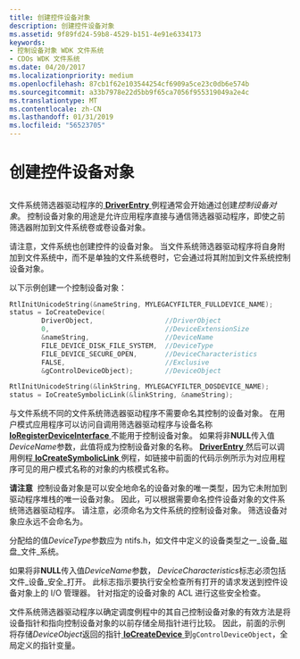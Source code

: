 ```yaml
---
title: 创建控件设备对象
description: 创建控件设备对象
ms.assetid: 9f89fd24-59b8-4529-b151-4e91e6334173
keywords:
- 控制设备对象 WDK 文件系统
- CDOs WDK 文件系统
ms.date: 04/20/2017
ms.localizationpriority: medium
ms.openlocfilehash: 87cb1f62e103544254cf6909a5ce23c0db6e574b
ms.sourcegitcommit: a33b7978e22d5bb9f65ca7056f955319049a2e4c
ms.translationtype: MT
ms.contentlocale: zh-CN
ms.lasthandoff: 01/31/2019
ms.locfileid: "56523705"
---
```

# <a name="creating-the-control-device-object"></a>创建控件设备对象


## <span id="ddk_creating_the_control_device_object_if"></span><span id="DDK_CREATING_THE_CONTROL_DEVICE_OBJECT_IF"></span>


文件系统筛选器驱动程序的[ **DriverEntry** ](https://msdn.microsoft.com/library/windows/hardware/ff544113)例程通常会开始通过创建*控制设备对象*。 控制设备对象的用途是允许应用程序直接与通信筛选器驱动程序，即使之前筛选器附加到文件系统卷或卷设备对象。

请注意，文件系统也创建控件的设备对象。 当文件系统筛选器驱动程序将自身附加到文件系统中，而不是单独的文件系统卷时，它会通过将其附加到文件系统控制设备对象。

以下示例创建一个控制设备对象：

```cpp
RtlInitUnicodeString(&nameString, MYLEGACYFILTER_FULLDEVICE_NAME);
status = IoCreateDevice(
        DriverObject,                  //DriverObject
        0,                             //DeviceExtensionSize
        &nameString,                   //DeviceName
        FILE_DEVICE_DISK_FILE_SYSTEM,  //DeviceType
        FILE_DEVICE_SECURE_OPEN,       //DeviceCharacteristics
        FALSE,                         //Exclusive
        &gControlDeviceObject);        //DeviceObject

RtlInitUnicodeString(&linkString, MYLEGACYFILTER_DOSDEVICE_NAME);
status = IoCreateSymbolicLink(&linkString, &nameString);
```

与文件系统不同的文件系统筛选器驱动程序不需要命名其控制的设备对象。 在用户模式应用程序可以访问自调用筛选器驱动程序与设备名称[ **IoRegisterDeviceInterface** ](https://msdn.microsoft.com/library/windows/hardware/ff549506)不能用于控制设备对象。 如果将非**NULL**传入值*DeviceName*参数，此值将成为控制设备对象的名称。 [ **DriverEntry** ](https://msdn.microsoft.com/library/windows/hardware/ff544113)然后可以调用例程[ **IoCreateSymbolicLink** ](https://msdn.microsoft.com/library/windows/hardware/ff549043)例程，如链接中前面的代码示例所示为对应用程序可见的用户模式名称的对象的内核模式名称。

**请注意**  控制设备对象是可以安全地命名的设备对象的唯一类型，因为它未附加到驱动程序堆栈的唯一设备对象。 因此，可以根据需要命名控件设备对象的文件系统筛选器驱动程序。 请注意，必须命名为文件系统的控制设备对象。 筛选设备对象应永远不会命名为。

 

分配给的值*DeviceType*参数应为 ntifs.h，如文件中定义的设备类型之一\_设备\_磁盘\_文件\_系统。

如果将非**NULL**传入值*DeviceName*参数， *DeviceCharacteristics*标志必须包括文件\_设备\_安全\_打开。 此标志指示要执行安全检查所有打开的请求发送到控件设备对象上的 I/O 管理器。 针对指定的设备对象的 ACL 进行这些安全检查。

文件系统筛选器驱动程序以确定调度例程中的其自己控制设备对象的有效方法是将设备指针和指向控制设备对象的以前存储全局指针进行比较。 因此，前面的示例将存储*DeviceObject*返回的指针[ **IoCreateDevice** ](https://msdn.microsoft.com/library/windows/hardware/ff548397)到`gControlDeviceObject`，全局定义的指针变量。

 

 




